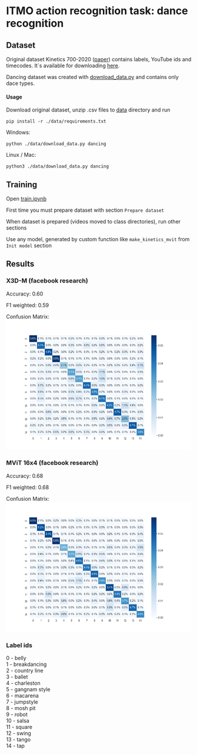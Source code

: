 # ITMO action recognition task: dance recognition

## Dataset
Original dataset Kinetics 700-2020 ([paper](https://arxiv.org/abs/2010.10864))
contains labels, YouTube ids and timecodes. It`s available for downloading 
[here](https://storage.googleapis.com/deepmind-media/Datasets/kinetics700_2020.tar.gz).

Dancing dataset was created with [download_data.py](data%2Fdownload_data.py) and contains only dace types.

#### Usage
Download original dataset, unzip .csv files to [data](data) directory and run 
```
pip install -r ./data/requirements.txt
```
Windows:
```
python ./data/download_data.py dancing
```
Linux / Mac:
```
python3 ./data/download_data.py dancing
```

## Training
Open [train.ipynb](train.ipynb)

First time you must prepare dataset with section `Prepare dataset`

When dataset is prepared (videos moved to class directories), run other sections

Use any model, generated by custom function like `make_kinetics_mvit` from `Init model` section

## Results
### X3D-M (facebook research)
Accuracy: 0.60

F1 weighted: 0.59

Confusion Matrix:
![X3D-M confusion matrix](images/x3d_confusion_matrix.png)

### MViT 16x4 (facebook research)
Accuracy: 0.68

F1 weighted: 0.68

Confusion Matrix:
![MViT 16x4 confusion matrix](images/mvit_confusion_matrix.png)

### Label ids
0 - belly\
1 - breakdancing\
2 - country line\
3 - ballet\
4 - charleston\
5 - gangnam style\
6 - macarena\
7 - jumpstyle\
8 - mosh pit\
9 - robot\
10 - salsa\
11 - square\
12 - swing\
13 - tango\
14 - tap